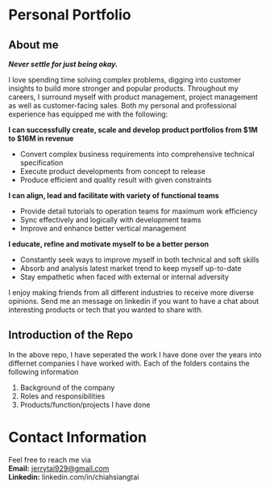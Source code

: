 # Personal Portfolio


## About me

_**Never settle for just being okay.**_

I love spending time solving complex problems, digging into customer insights to build more stronger and popular products. Throughout my careers, I surround myself with product management, project management as well as customer-facing sales. Both my personal and professional experience has equipped me with the following:

**I can successfully create, scale and develop product portfolios from $1M to $16M in revenue**
- Convert complex business requirements into comprehensive technical specification
- Execute product developments from concept to release
- Produce efficient and quality result with given constraints 

**I can align, lead and facilitate with variety of functional teams**
- Provide detail tutorials to operation teams for maximum work efficiency
- Sync effectively and logically with development teams 
- Improve and enhance better vertical management 

**I educate, refine and motivate myself to be a better person**
- Constantly seek ways to improve myself in both technical and soft skills
- Absorb and analysis latest market trend to keep myself up-to-date
- Stay empathetic when faced with external or internal adversity

I enjoy making friends from all different industries to receive more diverse opinions. Send me an message on linkedin if you want to have a chat about interesting products or tech that you wanted to share with. 


## Introduction of the Repo

In the above repo, I have seperated the work I have done over the years into differnet companies I have worked with. 
Each of the folders contains the following information
1. Background of the company
2. Roles and responsibilities
3. Products/function/projects I have done 


# Contact Information

Feel free to reach me via <br>
**Email:** jerrytai929@gmail.com <br>
**Linkedin:** linkedin.com/in/chiahsiangtai
